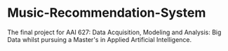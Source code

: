 # Music-Recommendation-System
The final project for AAI 627: Data Acquisition, Modeling and Analysis: Big Data whilst pursuing a Master's in Applied Artificial Intelligence.

